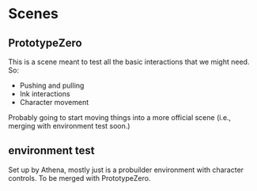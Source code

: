 # Scenes
## PrototypeZero
This is a scene meant to test all the basic interactions that we might need. So:

- Pushing and pulling
- Ink interactions
- Character movement

Probably going to start moving things into a more official scene (i.e., merging with environment test soon.)

## environment test
Set up by Athena, mostly just is a probuilder environment with character controls. To be merged with PrototypeZero.